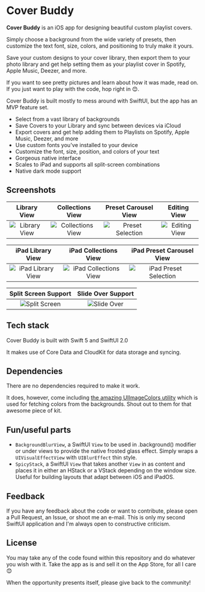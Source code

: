 # Cover Buddy

**Cover Buddy** is an iOS app for designing beautiful custom playlist covers.

Simply choose a background from the wide variety of presets, then customize the text font, size, colors, and positioning to truly make it yours. 

Save your custom designs to your cover library, then export them to your photo library and get help setting them as your playlist cover in Spotify, Apple Music, Deezer, and more. 

If you want to see pretty pictures and learn about how it was made, read on. If you just want to play with the code, hop right in 😊. 

Cover Buddy is built mostly to mess around with SwiftUI, but the app has an MVP feature set.

-   Select from a vast library of backgrounds
-   Save Covers to your Library and sync between devices via iCloud
-   Export covers and get help adding them to Playlists on Spotify, Apple Music, Deezer, and more
-   Use custom fonts you've installed to your device
-   Customize the font, size, position, and colors of your text
-   Gorgeous native interface
-   Scales to iPad and supports all split-screen combinations
-   Native dark mode support

## Screenshots

Library View         |  Collections View | Preset Carousel View | Editing View
:-------------------------:|:-------------------------:|:-------------------------:|:------------------------:
![Library View](https://tarrouye.net/ios/coverbuddy/assets/library_view.png)  |  ![Collections View](https://tarrouye.net/ios/coverbuddy/assets/collections_view.png) | ![Preset Selection](https://tarrouye.net/ios/coverbuddy/assets/preset_selection.png) | ![Editing View](https://tarrouye.net/ios/coverbuddy/assets/editing_view.png)




iPad Library View |  iPad Collections View | iPad Preset Carousel View 
:-------------------------:|:-------------------------:|:-------------------------:
![iPad Library View](https://tarrouye.net/ios/coverbuddy/assets/ipad_library_dark.png)  |  ![iPad Collections View](https://tarrouye.net/ios/coverbuddy/assets/ipad_collections_dark.png) | ![iPad Preset Selection](https://tarrouye.net/ios/coverbuddy/assets/ipad_preset_dark.png)

Split Screen Support |  Slide Over Support 
:-------------------------:|:-------------------------:
![Split Screen](https://tarrouye.net/ios/coverbuddy/assets/ipad_split_screen.png)  |  ![Slide Over](https://tarrouye.net/ios/coverbuddy/assets/ipad_slide_over.png)  


## Tech stack

Cover Buddy is built with Swift 5 and SwiftUI 2.0

It makes use of Core Data and CloudKit for data storage and syncing. 

## Dependencies

There are no dependencies required to make it work.

It does, however, come including [the amazing UIImageColors utility](https://github.com/jathu/UIImageColors) which is used for fetching colors from the backgrounds. Shout out to them for that awesome piece of kit. 

## Fun/useful parts
 - `BackgroundBlurView`, a SwiftUI `View` to be used in .background() modifier or under views to provide the native frosted glass effect. Simply wraps a `UIVisualEffectView` with `UIBlurEffect` thin style.
- `SpicyStack`, a SwiftUI `View` that takes another `View` in as content and places it in either an HStack or a VStack depending on the window size. Useful for building layouts that adapt between iOS and iPadOS. 

## Feedback
If you have any feedback about the code or want to contribute, please open a Pull Request, an Issue, or shoot me an e-mail. This is only my second SwiftUI application and I'm always open to constructive criticism. 

## License
You may take any of the code found within this repository and do whatever you wish with it. Take the app as is and sell it on the App Store, for all I care 😊 

When the opportunity presents itself, please give back to the community! 